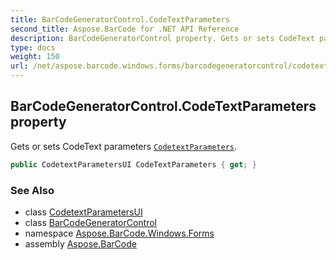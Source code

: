 ```yaml
---
title: BarCodeGeneratorControl.CodeTextParameters
second_title: Aspose.BarCode for .NET API Reference
description: BarCodeGeneratorControl property. Gets or sets CodeText parameters CodetextParameters
type: docs
weight: 150
url: /net/aspose.barcode.windows.forms/barcodegeneratorcontrol/codetextparameters/
---
```

## BarCodeGeneratorControl.CodeTextParameters property

Gets or sets CodeText parameters [`CodetextParameters`](../../../aspose.barcode.generation/codetextparameters/).

```csharp
public CodetextParametersUI CodeTextParameters { get; }
```

### See Also

* class [CodetextParametersUI](../../codetextparametersui/)
* class [BarCodeGeneratorControl](../)
* namespace [Aspose.BarCode.Windows.Forms](../../../aspose.barcode.windows.forms/)
* assembly [Aspose.BarCode](../../../)


